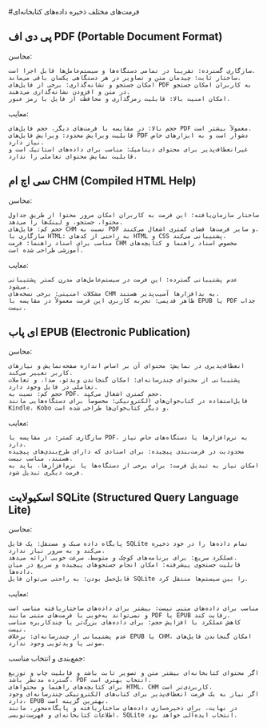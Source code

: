 #فرمت‌های مختلف ذخیره داده‌های کتابخانه‌ای
## پی دی اف PDF (Portable Document Format)
محاسن:

    سازگاری گسترده: تقریباً در تمامی دستگاه‌ها و سیستم‌عامل‌ها قابل اجرا است.
    ساختار ثابت: چیدمان متن و تصاویر در هر دستگاهی یکسان باقی می‌ماند.
    امکان جستجو و نشانه‌گذاری: برخی از فایل‌های PDF به کاربران امکان جستجو در متن و افزودن نشانه‌گذاری می‌دهند.
    امکان امنیت بالا: قابلیت رمزگذاری و محافظت از فایل با رمز عبور.

معایب:

    حجم بالا: در مقایسه با فرمت‌های دیگر، حجم فایل‌های PDF معمولاً بیشتر است.
    قابلیت ویرایش محدود: ویرایش فایل‌های PDF دشوار است و به ابزارهای خاص نیاز دارد.
    غیرانعطاف‌پذیر برای محتوای دینامیک: مناسب برای داده‌های استاتیک است و قابلیت نمایش محتوای تعاملی را ندارد.

## سی اچ ام CHM (Compiled HTML Help)
محاسن:

    ساختار سازمان‌یافته: این فرمت به کاربران امکان مرور محتوا از طریق جداول محتوا، جستجو، و لینک‌ها را می‌دهد.
    حجم کم: فایل‌های CHM نسبت به PDF و سایر فرمت‌ها فضای کمتری اشغال می‌کنند.
    سازگاری با HTML: به راحتی از کدهای HTML و CSS پشتیبانی می‌کند.
    مناسب برای اسناد راهنما: فرمت CHM مخصوص اسناد راهنما و کتابچه‌های آموزشی طراحی شده است.

معایب:

    عدم پشتیبانی گسترده: این فرمت در سیستم‌عامل‌های مدرن کمتر پشتیبانی می‌شود.
    مشکلات امنیتی: برخی نسخه‌های CHM به بدافزارها آسیب‌پذیر هستند.
    ظاهر قدیمی: تجربه کاربری این فرمت معمولاً در مقایسه با EPUB یا PDF جذاب نیست.

## ای پاب EPUB (Electronic Publication)
محاسن:

    انعطاف‌پذیری در نمایش: محتوای آن بر اساس اندازه صفحه‌نمایش و نیازهای کاربر تغییر می‌کند.
    پشتیبانی از محتوای چندرسانه‌ای: امکان گنجاندن ویدئو، صدا، و تعاملات تعاملی در فایل وجود دارد.
    حجم کم: نسبت به PDF، حجم کمتری اشغال می‌کند.
    قابل‌استفاده در کتاب‌خوان‌های الکترونیکی: مخصوصاً برای دستگاه‌هایی مانند Kindle، Kobo و دیگر کتاب‌خوان‌ها طراحی شده است.

معایب:

    سازگاری کمتر: در مقایسه با PDF، به نرم‌افزارها یا دستگاه‌های خاص نیاز دارد.
    محدودیت در فرمت‌بندی پیچیده: برای اسنادی که دارای طرح‌بندی‌های پیچیده هستند، مناسب نیست.
    امکان نیاز به تبدیل فرمت: برای برخی از دستگاه‌ها یا نرم‌افزارها، باید به فرمت دیگری تبدیل شود.

## اسکیولایت SQLite (Structured Query Language Lite)
محاسن:

    پایگاه داده سبک و مستقل: یک فایل SQLite تمام داده‌ها را در خود ذخیره می‌کند و به سرور نیاز ندارد.
    عملکرد سریع: برای برنامه‌های کوچک و متوسط، سرعت خوبی ارائه می‌دهد.
    قابلیت جستجوی پیشرفته: امکان انجام جستجوهای پیچیده و سریع در میان داده‌ها.
    قابل‌حمل بودن: به راحتی می‌توان فایل SQLite را بین سیستم‌ها منتقل کرد.

معایب:

    مناسب برای داده‌های متنی نیست: بیشتر برای داده‌های ساختاریافته مناسب است و نمی‌تواند به‌خوبی با فرمت‌های متنی مانند PDF یا EPUB رقابت کند.
    کاهش عملکرد با افزایش حجم: برای داده‌های بزرگ‌تر یا چندکاربره مناسب نیست.
    عدم پشتیبانی از چندرسانه‌ای: برخلاف EPUB یا CHM، امکان گنجاندن فایل‌های صوتی یا ویدئویی وجود ندارد.

جمع‌بندی و انتخاب مناسب:

    اگر محتوای کتابخانه‌ای بیشتر متن و تصویر ثابت باشد و قابلیت چاپ و توزیع گسترده مدنظر باشد، PDF انتخاب بهتری است.
    برای کتابچه‌های راهنما و محتواهای HTML، CHM کاربردی‌تر است.
    اگر نیاز به یک فرمت انعطاف‌پذیر برای کتاب‌های الکترونیکی چندرسانه‌ای وجود دارد، EPUB بهترین گزینه است.
    در نهایت، برای ذخیره‌سازی داده‌های ساختاریافته و پایگاه‌محور، مانند اطلاعات کتابخانه‌ای و فهرست‌نویسی، SQLite انتخاب ایده‌آلی خواهد بود.
